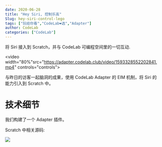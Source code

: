 ```yaml
---
date: 2020-06-28
title: "Hey Siri, 控制乐高"
Slug: hey-siri-control-lego
tags: ["玩给你看","CodeLab❤选","Adapter"]
author: CodeLab
categories: ["CodeLab"]
---
```


将 Siri 接入到 Scratch，并与 CodeLab 可编程空间里的一切互动.

<!--truncate-->

<video width="80%"src="https://adapter.codelab.club/video/1593328552202841.mp4" controls="controls"></video>

与昨日的访客一起脑洞的成果，使用 CodeLab Adapter 的 EIM 机制，将 Siri 的能力引入到 Scratch 中。

# 技术细节

我们构建了一个 Adapter 插件。

Scratch 中相关源码:

![](https://adapter.codelab.club/img/ab316a73cce7fc8e3d4ffe010bc514dc.png)
